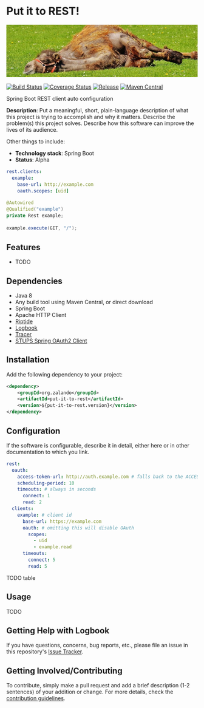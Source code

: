 # Put it to REST!

[![Resting camel](docs/camel.jpg)](https://pixabay.com/en/camel-relax-lazing-around-sun-1348472/)

[![Build Status](https://img.shields.io/travis/zalando/put-it-to-rest.svg)](https://travis-ci.org/zalando/put-it-to-rest)
[![Coverage Status](https://img.shields.io/coveralls/zalando/put-it-to-rest.svg)](https://coveralls.io/r/zalando/put-it-to-rest)
[![Release](https://img.shields.io/github/release/zalando/put-it-to-rest.svg)](https://github.com/zalando/put-it-to-rest/releases)
[![Maven Central](https://img.shields.io/maven-central/v/org.zalando/put-it-to-rest-parent.svg)](https://maven-badges.herokuapp.com/maven-central/org.zalando/put-it-to-rest)

Spring Boot REST client auto configuration

**Description**:  Put a meaningful, short, plain-language description of what
this project is trying to accomplish and why it matters.
Describe the problem(s) this project solves.
Describe how this software can improve the lives of its audience.

Other things to include:

  - **Technology stack**: Spring Boot
  - **Status**:  Alpha


```yaml
rest.clients:
  example:
    base-url: http://example.com
    oauth.scopes: [uid]
```

```java
@Autowired
@Qualified("example")
private Rest example;

example.execute(GET, "/");
```

## Features

- TODO

## Dependencies

- Java 8
- Any build tool using Maven Central, or direct download
- Spring Boot
- Apache HTTP Client
- [Riptide](https://github.com/zalando/riptide)
- [Logbook](https://github.com/zalando/logbook)
- [Tracer](https://github.com/zalando/tracer)
- [STUPS Spring OAuth2 Client](https://github.com/zalando-stups/stups-spring-oauth2-support/tree/master/stups-spring-oauth2-client)

## Installation

Add the following dependency to your project:

```xml
<dependency>
    <groupId>org.zalando</groupId>
    <artifactId>put-it-to-rest</artifactId>
    <version>${put-it-to-rest.version}</version>
</dependency>
```

## Configuration

If the software is configurable, describe it in detail, either here or in other documentation to which you link.

```yaml
rest:
  oauth:
    access-token-url: http://auth.example.com # falls back to the ACCESS_TOKEN_URL env var
    scheduling-period: 10
    timeouts: # always in seconds
      connect: 1
      read: 2
  clients:
    example: # client id
      base-url: https://example.com
      oauth: # omitting this will disable OAuth
        scopes:
          - uid
          - example.read
      timeouts:
        connect: 5
        read: 5
```

TODO table

## Usage

TODO

## Getting Help with Logbook

If you have questions, concerns, bug reports, etc., please file an issue in this repository's [Issue Tracker](https://github.com/zalando/logbook/issues).

## Getting Involved/Contributing

To contribute, simply make a pull request and add a brief description (1-2 sentences) of your addition or change. For
more details, check the [contribution guidelines](CONTRIBUTING.md).